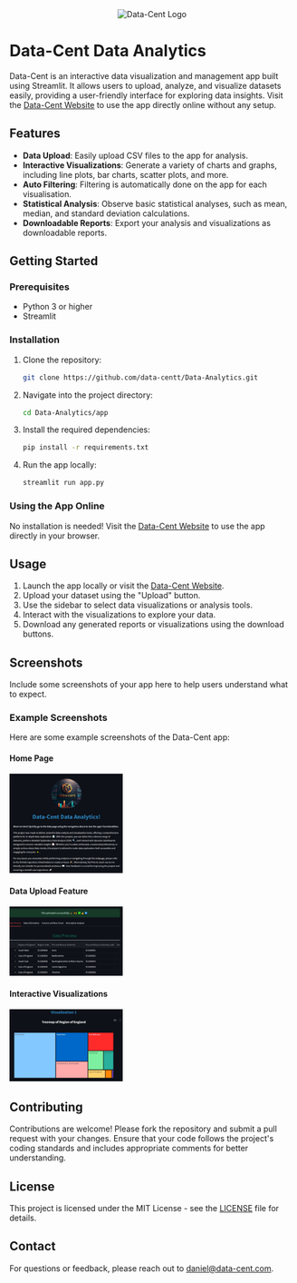 
<div align="center">
    <img src="./media/data-cent1.png" alt="Data-Cent Logo" width="200">
</div>

#        Data-Cent Data Analytics

Data-Cent is an interactive data visualization and management app built using Streamlit. It allows users to upload, analyze, and visualize datasets easily, providing a user-friendly interface for exploring data insights. Visit the [Data-Cent Website](https://data-cent.streamlit.app) to use the app directly online without any setup.

## Features

- **Data Upload**: Easily upload CSV files to the app for analysis.
- **Interactive Visualizations**: Generate a variety of charts and graphs, including line plots, bar charts, scatter plots, and more.
- **Auto Filtering**: Filtering is automatically done on the app for each visualisation.
- **Statistical Analysis**: Observe basic statistical analyses, such as mean, median, and standard deviation calculations.
- **Downloadable Reports**: Export your analysis and visualizations as downloadable reports.

## Getting Started

### Prerequisites

- Python 3 or higher
- Streamlit

### Installation

1. Clone the repository:

    ```bash
    git clone https://github.com/data-centt/Data-Analytics.git
    ```

2. Navigate into the project directory:

    ```bash
    cd Data-Analytics/app
    ```

3. Install the required dependencies:

    ```bash
    pip install -r requirements.txt
    ```

4. Run the app locally:

    ```bash
    streamlit run app.py
    ```

### Using the App Online

No installation is needed! Visit the [Data-Cent Website](https://data-cent.streamlit.app) to use the app directly in your browser.

## Usage

1. Launch the app locally or visit the [Data-Cent Website](https://data-cent.streamlit.app).
2. Upload your dataset using the "Upload" button.
3. Use the sidebar to select data visualizations or analysis tools.
4. Interact with the visualizations to explore your data.
5. Download any generated reports or visualizations using the download buttons.

## Screenshots

Include some screenshots of your app here to help users understand what to expect.

### Example Screenshots

Here are some example screenshots of the Data-Cent app:

#### Home Page

<div align="left">
    <img src="./screenshots/homepage.jpg" alt="home" width="200">
</div>

#### Data Upload Feature
<div align="left">
    <img src="./screenshots/data-page.jpg" alt="data" width="200">
</div>

#### Interactive Visualizations
<div align="left">
    <img src="./screenshots/dashboa.jpg" alt="data" width="200">
</div>

## Contributing

Contributions are welcome! Please fork the repository and submit a pull request with your changes. Ensure that your code follows the project's coding standards and includes appropriate comments for better understanding.

## License

This project is licensed under the MIT License - see the [LICENSE](LICENSE) file for details.

## Contact

For questions or feedback, please reach out to [daniel@data-cent.com](mailto:daniel@data-cent.com).
